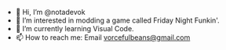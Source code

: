 - 👋 Hi, I’m @notadevok
- 👀 I’m interested in modding a game called Friday Night Funkin'.
- 🌱 I’m currently learning Visual Code.
- 📫 How to reach me: Email vorcefulbeans@gmail.com
